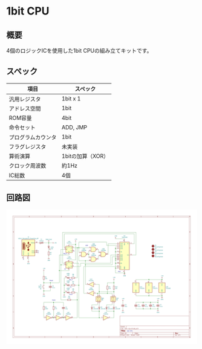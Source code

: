 # 1bit CPU

## 概要
4個のロジックICを使用した1bit CPUの組み立てキットです。

## スペック
|項目|スペック|
|---|---|
|汎用レジスタ|1bit x 1|
|アドレス空間|1bit|
|ROM容量|4bit|
|命令セット|ADD, JMP|
|プログラムカウンタ|1bit|
|フラグレジスタ|未実装|
|算術演算|1bitの加算（XOR）|
|クロック周波数|約1Hz|
|IC総数|4個|

## 回路図
![回路図](./img/schematic.jpg)
